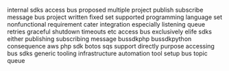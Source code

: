 internal sdks access bus proposed multiple project publish subscribe message bus project written fixed set supported programming language set nonfunctional requirement cater integration especially listening queue retries graceful shutdown timeouts etc access bus exclusively elife sdks either publishing subscribing message bussdkphp bussdkpython consequence aws php sdk botos sqs support directly purpose accessing bus sdks generic tooling infrastructure automation tool setup bus topic queue